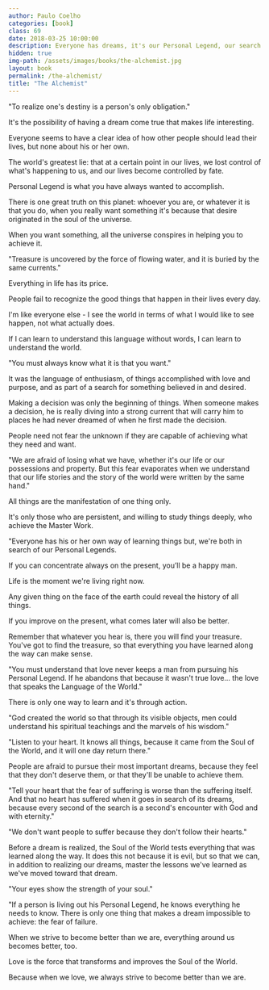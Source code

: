 ```yaml
---
author: Paulo Coelho
categories: [book]
class: 69
date: 2018-03-25 10:00:00
description: Everyone has dreams, it's our Personal Legend, our search for purpose and meaning. For us to chase them, we must take action. Along the way we will learn from others and our environments. Remember to be present and focused without losing sight our surrounding. It's our decision that determines where we go in life and it's a choice we all have!
hidden: true
img-path: /assets/images/books/the-alchemist.jpg
layout: book
permalink: /the-alchemist/
title: "The Alchemist"
---
```


"To realize one's destiny is a person's only obligation."

It's the possibility of having a dream come true that makes life interesting.

Everyone seems to have a clear idea of how other people should lead their lives, but none about his or her own.

The world's greatest lie: that at a certain point in our lives, we lost control of what's happening to us, and our lives become controlled by fate.

Personal Legend is what you have always wanted to accomplish.

There is one great truth on this planet: whoever you are, or whatever it is that you do, when you really want something it's because that desire originated in the soul of the universe.

When you want something, all the universe conspires in helping you to achieve it.

"Treasure is uncovered by the force of flowing water, and it is buried by the same currents."

Everything in life has its price.

People fail to recognize the good things that happen in their lives every day.

I'm like everyone else - I see the world in terms of what I would like to see happen, not what actually does.

If I can learn to understand this language without words, I can learn to understand the world.

"You must always know what it is that you want."

It was the language of enthusiasm, of things accomplished with love and purpose, and as part of a search for something believed in and desired.

Making a decision was only the beginning of things. When someone makes a decision, he is really diving into a strong current that will carry him to places he had never dreamed of when he first made the decision.

People need not fear the unknown if they are capable of achieving what they need and want.

"We are afraid of losing what we have, whether it's our life or our possessions and property. But this fear evaporates when we understand that our life stories and the story of the world were written by the same hand."

All things are the manifestation of one thing only.

It's only those who are persistent, and willing to study things deeply, who achieve the Master Work.

"Everyone has his or her own way of learning things but, we're both in search of our Personal Legends.

If you can concentrate always on the present, you’ll be a happy man.

Life is the moment we're living right now.

Any given thing on the face of the earth could reveal the history of all things.

If you improve on the present, what comes later will also be better.

Remember that whatever you hear is, there you will find your treasure. You've got to find the treasure, so that everything you have learned along the way can make sense.

"You must understand that love never keeps a man from pursuing his Personal Legend. If he abandons that because it wasn't true love... the love that speaks the Language of the World."

There is only one way to learn and it's through action.

"God created the world so that through its visible objects, men could understand his spiritual teachings and the marvels of his wisdom."

"Listen to your heart. It knows all things, because it came from the Soul of the World, and it will one day return there."

People are afraid to pursue their most important dreams, because they feel that they don't deserve them, or that they'll be unable to achieve them.

"Tell your heart that the fear of suffering is worse than the suffering itself. And that no heart has suffered when it goes in search of its dreams, because every second of the search is a second's encounter with God and with eternity."

"We don't want people to suffer because they don't follow their hearts."

Before a dream is realized, the Soul of the World tests everything that was learned along the way. It does this not because it is evil, but so that we can, in addition to realizing our dreams, master the lessons we've learned as we've moved toward that dream.

"Your eyes show the strength of your soul."

"If a person is living out his Personal Legend, he knows everything he needs to know. There is only one thing that makes a dream impossible to achieve: the fear of failure.

When we strive to become better than we are, everything around us becomes better, too.

Love is the force that transforms and improves the Soul of the World.

Because when we love, we always strive to become better than we are.